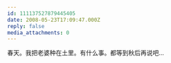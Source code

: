 ```yaml
---
id: 111137527879445405
date: 2008-05-23T17:09:47.000Z
reply: false
media_attachments: 0
---
```


春天。我把老婆种在土里。有什么事。都等到秋后再说吧...

